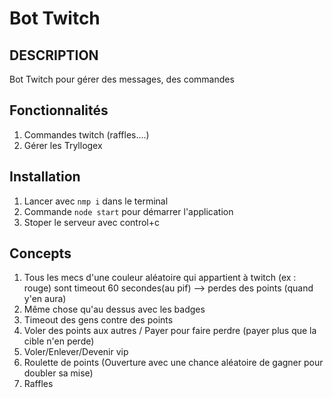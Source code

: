 # Bot Twitch

## DESCRIPTION

Bot Twitch pour gérer des messages, des commandes

## Fonctionnalités

1. Commandes twitch (raffles....)
2. Gérer les Tryllogex

## Installation

1. Lancer avec `nmp i` dans le terminal
2. Commande `node start` pour démarrer l'application
3. Stoper le serveur avec control+c

## Concepts

1. Tous les mecs d'une couleur aléatoire qui appartient à twitch (ex : rouge) sont timeout 60 secondes(au pif) --> perdes des points (quand y'en aura)
2. Même chose qu'au dessus avec les badges
3. Timeout des gens contre des points
4. Voler des points aux autres / Payer pour faire perdre (payer plus que la cible n'en perde)
5. Voler/Enlever/Devenir vip
6. Roulette de points (Ouverture avec une chance aléatoire de gagner pour doubler sa mise)
7. Raffles